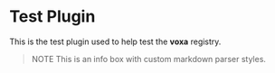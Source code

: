 # Test Plugin

This is the test plugin used to help test the **voxa** registry.

> NOTE This is an info box with custom markdown parser styles.
